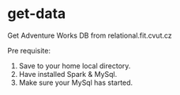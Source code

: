 # get-data
Get Adventure Works DB from relational.fit.cvut.cz


Pre requisite:
1. Save to your home local directory.
2. Have installed Spark & MySql.
3. Make sure your MySql has started.